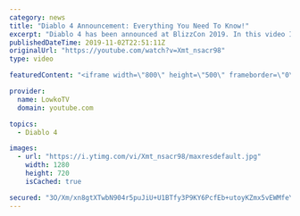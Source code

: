 ```yaml
---
category: news
title: "Diablo 4 Announcement: Everything You Need To Know!"
excerpt: "Diablo 4 has been announced at BlizzCon 2019. In this video I go over everything you need to know about this upcoming Blizzard Entertainment game."
publishedDateTime: 2019-11-02T22:51:11Z
originalUrl: "https://youtube.com/watch?v=Xmt_nsacr98"
type: video

featuredContent: "<iframe width=\"800\" height=\"500\" frameborder=\"0\" src=\"https://www.youtube.com/embed/Xmt_nsacr98\" allow=\"accelerometer; autoplay; encrypted-media; gyroscope; picture-in-picture\" allowfullscreen></iframe>"

provider:
  name: LowkoTV
  domain: youtube.com

topics:
  - Diablo 4

images:
  - url: "https://i.ytimg.com/vi/Xmt_nsacr98/maxresdefault.jpg"
    width: 1280
    height: 720
    isCached: true

secured: "3O/Xm/xn8gtXTwbN904r5puJiU+U1BTfy3P9KY6PcfEb+utoyKZmx5vEWMfeYQ5d8gD2VPMyJ/Xo/VF/wiBApRpakUzZ5L0QV00UbPdZEhUSwIUh8B3X7AnAMP75l+Alhpg6V71qfrhXUZirOEzsgxgWM37uCjYyExxzkNITJZZMRl6ThHUp66STiX5QLnX51OC9u6kY+XcpDN+tca4glU6jtjUz23FWTKPUrI1YlE2c+D6BKWq4SkWi4DATHW2gfzaBjQ7aevHOvqw/cw7EsYTxEJOpIlgRjMdFuw259UdjBS7krVgvlIMINIW6d+/gaSXnrQg18Ky2Li1c4SaqOgdBZR5JHX0Ex4XjbjSlfms9wGuCasaqkqZoQTfrNygwL6RnruS9UlJzhLSciZ6qsVjkzAvgcOADmLmj05acobMK+NNEZ9QEvnZ4eBdcC1tD;ichiV3FYNjWlLd/uOdyfFQ=="
---
```


